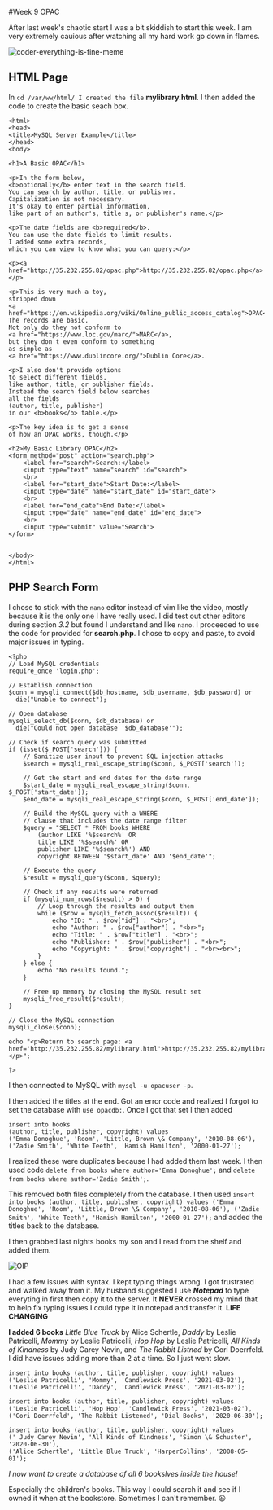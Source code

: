 #Week 9 OPAC

After last week's chaotic start I was a bit skiddish to start this week. I am very extremely cauious after watching all my hard work go down in flames. 

![coder-everything-is-fine-meme](https://github.com/JConley1344/SysLib690/assets/157387139/058c3053-001e-47b4-9aa1-e7d9238d2734)

## HTML Page
In `cd /var/ww/html/ I created the file` **mylibrary.html**. I then added the code to create the basic seach box.

```
<html>
<head>
<title>MySQL Server Example</title>
</head>
<body>

<h1>A Basic OPAC</h1>

<p>In the form below,
<b>optionally</b> enter text in the search field.
You can search by author, title, or publisher.
Capitalization is not necessary.
It's okay to enter partial information,
like part of an author's, title's, or publisher's name.</p>

<p>The date fields are <b>required</b>.
You can use the date fields to limit results.
I added some extra records,
which you can view to know what you can query:</p>

<p><a href="http://35.232.255.82/opac.php">http://35.232.255.82/opac.php</a></p>

<p>This is very much a toy,
stripped down
<a href="https://en.wikipedia.org/wiki/Online_public_access_catalog">OPAC</a>.
The records are basic.
Not only do they not conform to
<a href="https://www.loc.gov/marc/">MARC</a>,
but they don't even conform to something
as simple as
<a href="https://www.dublincore.org/">Dublin Core</a>.

<p>I also don't provide options
to select different fields,
like author, title, or publisher fields.
Instead the search field below searches
all the fields
(author, title, publisher)
in our <b>books</b> table.</p>

<p>The key idea is to get a sense
of how an OPAC works, though.</p>

<h2>My Basic Library OPAC</h2>
<form method="post" action="search.php">
    <label for="search">Search:</label>
    <input type="text" name="search" id="search">
    <br>
    <label for="start_date">Start Date:</label>
    <input type="date" name="start_date" id="start_date">
    <br>
    <label for="end_date">End Date:</label>
    <input type="date" name="end_date" id="end_date">
    <br>
    <input type="submit" value="Search">
</form>


</body>
</html>
```

## PHP Search Form
I chose to stick with the `nano` editor instead of vim like the video, mostly because it is the only one I have really used. I did test out other editors
during section *3.2* but found I understand and like `nano`. I proceeded to use the code for provided for **search.php**. I chose to copy and paste, to avoid major issues in typing. 

```
<?php
// Load MySQL credentials
require_once 'login.php';

// Establish connection
$conn = mysqli_connect($db_hostname, $db_username, $db_password) or
  die("Unable to connect");

// Open database
mysqli_select_db($conn, $db_database) or
  die("Could not open database '$db_database'");

// Check if search query was submitted
if (isset($_POST['search'])) {
    // Sanitize user input to prevent SQL injection attacks
    $search = mysqli_real_escape_string($conn, $_POST['search']);

    // Get the start and end dates for the date range
    $start_date = mysqli_real_escape_string($conn, $_POST['start_date']);
    $end_date = mysqli_real_escape_string($conn, $_POST['end_date']);

    // Build the MySQL query with a WHERE
    // clause that includes the date range filter
    $query = "SELECT * FROM books WHERE
        (author LIKE '%$search%' OR
        title LIKE '%$search%' OR
        publisher LIKE '%$search%') AND
        copyright BETWEEN '$start_date' AND '$end_date'";

    // Execute the query
    $result = mysqli_query($conn, $query);

    // Check if any results were returned
    if (mysqli_num_rows($result) > 0) {
        // Loop through the results and output them
        while ($row = mysqli_fetch_assoc($result)) {
            echo "ID: " . $row["id"] . "<br>";
            echo "Author: " . $row["author"] . "<br>";
            echo "Title: " . $row["title"] . "<br>";
            echo "Publisher: " . $row["publisher"] . "<br>";
            echo "Copyright: " . $row["copyright"] . "<br><br>";
        }
    } else {
        echo "No results found.";
    }

    // Free up memory by closing the MySQL result set
    mysqli_free_result($result);
}

// Close the MySQL connection
mysqli_close($conn);

echo "<p>Return to search page: <a href='http://35.232.255.82/mylibrary.html'>http://35.232.255.82/mylibrary.html</a></p>";

?>
```

I then connected to MySQL with `mysql -u opacuser -p`.

I then added the titles at the end. Got an error code and realized I forgot to set the database with `use opacdb:`. Once I got that set I then added 

```
insert into books
(author, title, publisher, copyright) values
('Emma Donoghue', 'Room', 'Little, Brown \& Company', '2010-08-06'),
('Zadie Smith', 'White Teeth', 'Hamish Hamilton', '2000-01-27');
```
I realized these were duplicates because I had added them last week. I then used code `delete from books where author='Emma Donoghue';` and `delete from books where author='Zadie Smith';`.

This removed both files completely from the database. I then used `insert into books
(author, title, publisher, copyright) values
('Emma Donoghue', 'Room', 'Little, Brown \& Company', '2010-08-06'),
('Zadie Smith', 'White Teeth', 'Hamish Hamilton', '2000-01-27');` and added the titles back to the database.

I then grabbed last nights books my son and I read from the shelf and added them.

![OIP](https://github.com/JConley1344/SysLib690/assets/157387139/63777266-f6dd-4304-9489-3e4f9c75fe30)

I had a few issues with syntax. I kept typing things wrong. I got frustrated and walked away from it. My husband suggested I use ***Notepad*** to type everyting in first then copy it to the server.
It **NEVER** crossed my mind that to help fix typing issues I could type it in notepad and transfer it. **LIFE CHANGING**

**I added 6 books** 
*Little Blue Truck* by Alice Schertle, *Daddy* by Leslie Patricelli, *Mommy* by Leslie Patricelli, *Hop Hop* by Leslie Patricelli, *All Kinds of Kindness* by Judy Carey Nevin, and *The Rabbit Listned* by Cori Doerrfeld.  
I did have issues adding more than 2 at a time. So I just went slow.

```
insert into books (author, title, publisher, copyright) values
('Leslie Patricelli', 'Mommy', 'Candlewick Press', '2021-03-02'),
('Leslie Patricelli', 'Daddy', 'Candlewick Press', '2021-03-02');
```
```
insert into books (author, title, publisher, copyright) values
('Leslie Patricelli', 'Hop Hop', 'Candlewick Press', '2021-03-02'),
('Cori Doerrfeld', 'The Rabbit Listened', 'Dial Books', '2020-06-30');
```
```
insert into books (author, title, publisher, copyright) values
(' Judy Carey Nevin', 'All Kinds of Kindness', 'Simon \& Schuster', '2020-06-30'),
('Alice Schertle', 'Little Blue Truck', 'HarperCollins', '2008-05-01');
```


*I now want to create a database of all 6 bookslves inside the house!* 

Especially the children's books. This way I could search it and see if I owned it when at the bookstore. Sometimes I can't remember. 😆



